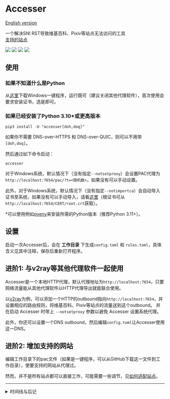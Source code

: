 # Accesser
[English version](README.en.md)

一个解决SNI RST导致维基百科、Pixiv等站点无法访问的工具  
[支持的站点](https://github.com/URenko/Accesser/wiki/目前支持的站点)

[![](https://img.shields.io/github/release/URenko/Accesser.svg)](https://github.com/URenko/Accesser/releases/latest)
[![](https://img.shields.io/pypi/v/accesser)](https://pypi.org/project/accesser/)
[![](https://img.shields.io/github/downloads/URenko/Accesser/total.svg)](https://github.com/URenko/Accesser/releases/latest)
[![](https://img.shields.io/github/license/URenko/Accesser.svg)](https://github.com/URenko/Accesser/blob/master/LICENSE)

## 使用
### 如果不知道什么是Python
从[这里](https://github.com/URenko/Accesser/releases/download/v0.10.3/accesser.exe)下载Windows一键程序，运行既可（建议关闭其他代理软件），首次使用会要求安装证书，选是即可。
### 如果已经安装了Python 3.10*或更高版本
```
pip3 install -U "accesser[doh,doq]"
```
如果你不需要 DNS-over-HTTPS 和 DNS-over-QUIC，则可以不用带`[doh,doq]`。

然后通过如下命令启动：
```
accesser
```
对于Windows系统，默认情况下（没有指定`--notsetproxy`）会设置PAC代理为`http://localhost:7654/pac/?t=<随机数>`，如果没有可以手动设置。

此外，对于Windows系统，默认情况下（没有指定`--notimportca`）会自动导入证书至系统，如果没有可以手动导入，请看[这里](https://github.com/URenko/Accesser/wiki/FAQ#q-windows%E8%AE%BF%E9%97%AE%E7%9B%B8%E5%85%B3%E7%BD%91%E7%AB%99%E5%87%BA%E7%8E%B0%E8%AF%81%E4%B9%A6%E9%94%99%E8%AF%AF%E6%82%A8%E7%9A%84%E8%BF%9E%E6%8E%A5%E4%B8%8D%E6%98%AF%E7%A7%81%E5%AF%86%E8%BF%9E%E6%8E%A5neterr_cert_invalid%E4%B9%8B%E7%B1%BB%E7%9A%84%E6%80%8E%E4%B9%88%E5%8A%9E%E8%AF%81%E4%B9%A6%E5%AF%BC%E5%85%A5%E9%94%99%E8%AF%AF%E6%80%8E%E4%B9%88%E5%8A%9E%E5%A6%82%E4%BD%95%E5%8D%B8%E8%BD%BD%E8%AF%81%E4%B9%A6)（根证书可从`http://localhost:7654/CERT/root.crt`获取）。

*可以使用例如[pyenv](https://github.com/pyenv/pyenv)来安装所需的Python版本（推荐Python 3.11+）。

## 设置
启动一次Accesser后，会在 **工作目录** 下生成`config.toml` 和 `rules.toml`，具体含义见其中注释，保存后重新打开程序。

## 进阶1: 与v2ray等其他代理软件一起使用
Accesser是一个本地HTTP代理，默认代理地址为`http://localhost:7654`，只要网络流量能从其他代理软件以HTTP代理导出就能联合使用。

以[v2ray](https://github.com/v2fly/v2ray-core)为例，可以添加一个HTTP的outbound指向`http://localhost:7654`，并设置相应的路由规则，将维基百科、Pixiv等站点的流量送到这个outbound。
并在启动 Accesser 时带上 `--notsetproxy` 参数以避免 Accesser 设置系统代理。

此外，你还可以设置一个DNS outbound，然后编辑`config.toml`让Accesser使用这一DNS。

## 进阶2: 增加支持的网站
编辑工作目录下的pac文件（如果是一键程序，可以从GitHub下载这一文件到工作目录），使要支持的网站从代理过。

然而，并不是所有站点都可以直接工作，可能需要一些调节，见[如何适配站点](https://github.com/URenko/Accesser/wiki/如何适配站点)。

---

<details>

<summary>时间线与后记</summary>
  
18年夏，通过修改 hosts 以连接被 GFW 屏蔽的维基百科、pixiv 等网站的方法突然失效。很快人们就[反应过来](https://github.com/googlehosts/hosts/issues/87)问题的所在：SNI RST。
在这之前，修改 hosts 是一个几近于零成本的翻墙方法。突然的变化意味着翻墙成本的急剧上升。

为了重置平衡，同时抱着对更早时期红杏计划的敬佩，我翻阅了关于 TLS 的 RFC 文档，并注意到其中关于 SNI RST 涉及的 `server_name` 并非 "must"，而是可选扩展。
经过[简单测试](https://github.com/URenko/Access_demo)，确认这一思路确实可行。
秉着重置平衡的想法，我制作了 Accesser，并配备了 web UI （现已移除），目的就是让一般人访问维基百科、pixiv 等网站的难度降低到 hosts 时代的水平。
尽管我仅在一个极小众论坛（现已关闭）上自荐过，一段时间后，Accesser 甚至成了中文维基社群推荐的方法。

在这之后，利用相同思路的翻墙软件/方法如春笋般涌现。不过稍微遗憾的是，他们中的许多没有做和远程服务器之间的证书校验，使得用户暴露在可能的危险中。
再往后，一些更加投机取巧，利用非标准协议的方法也有出现。

19年后，因日渐繁忙，加之坚信这一如此简单的思路很快就会失效，故停更。

22年末，契机是 Python 的协程接口日渐稳定，并出现[需要的功能](https://docs.python.org/zh-cn/3/whatsnew/3.11.html#asyncio)，我将 Accesser 的核心重写并在各位贡献者的协助下陆续更新。

Accesser 的大版本号是留予新的技术，然而出乎我的预料，现有的域前置技术在六年后仍未失效。
而另一方面，看起来天朝人民有足够的能力以维持平衡，因此 1.x 可能永远不会到来。
</details>
